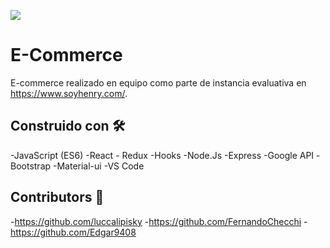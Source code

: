 <p align='left'>
    <img src='https://i.postimg.cc/qvqCzt3R/logosixbeer.png' </img>
</p>

# E-Commerce
E-commerce realizado en equipo como parte de instancia evaluativa en https://www.soyhenry.com/.

## Construido con 🛠️
-JavaScript (ES6)
-React - Redux
-Hooks
-Node.Js
-Express
-Google API
-Bootstrap
-Material-ui
-VS Code

## Contributors 🚀

-https://github.com/luccalipisky
-https://github.com/FernandoChecchi
-https://github.com/Edgar9408

